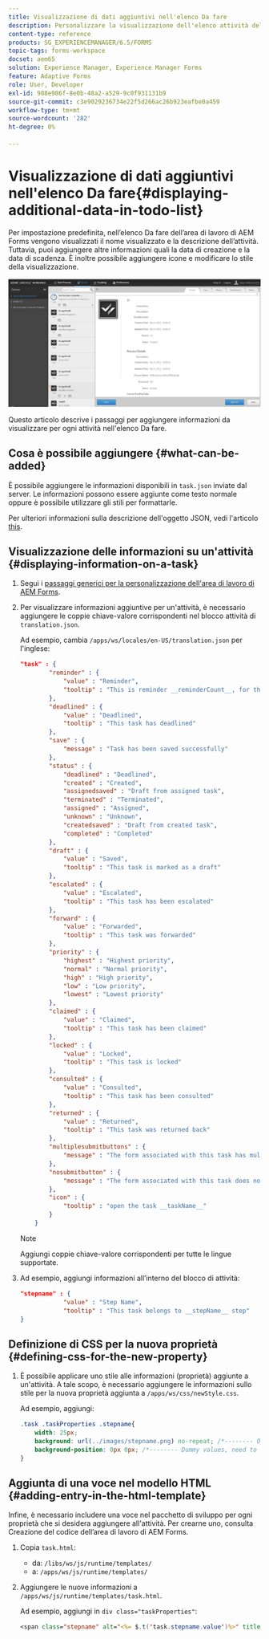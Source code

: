 ```yaml
---
title: Visualizzazione di dati aggiuntivi nell'elenco Da fare
description: Personalizzare la visualizzazione dell'elenco attività dell'area di lavoro AEM Forms LiveCycle per visualizzare ulteriori informazioni oltre a quelle predefinite.
content-type: reference
products: SG_EXPERIENCEMANAGER/6.5/FORMS
topic-tags: forms-workspace
docset: aem65
solution: Experience Manager, Experience Manager Forms
feature: Adaptive Forms
role: User, Developer
exl-id: 988e986f-8e0b-48a2-a529-9c0f931131b9
source-git-commit: c3e9029236734e22f5d266ac26b923eafbe0a459
workflow-type: tm+mt
source-wordcount: '282'
ht-degree: 0%

---
```


# Visualizzazione di dati aggiuntivi nell&#39;elenco Da fare{#displaying-additional-data-in-todo-list}

Per impostazione predefinita, nell’elenco Da fare dell’area di lavoro di AEM Forms vengono visualizzati il nome visualizzato e la descrizione dell’attività. Tuttavia, puoi aggiungere altre informazioni quali la data di creazione e la data di scadenza. È inoltre possibile aggiungere icone e modificare lo stile della visualizzazione.

![Scheda Da fare di HTML Workspace con la configurazione predefinita](assets/html-todo-list.png)

Questo articolo descrive i passaggi per aggiungere informazioni da visualizzare per ogni attività nell&#39;elenco Da fare.

## Cosa è possibile aggiungere {#what-can-be-added}

È possibile aggiungere le informazioni disponibili in `task.json` inviate dal server. Le informazioni possono essere aggiunte come testo normale oppure è possibile utilizzare gli stili per formattarle.

Per ulteriori informazioni sulla descrizione dell&#39;oggetto JSON, vedi l&#39;articolo [this](/help/forms/using/html-workspace-json-object-description.md).

## Visualizzazione delle informazioni su un&#39;attività {#displaying-information-on-a-task}

1. Segui i [passaggi generici per la personalizzazione dell&#39;area di lavoro di AEM Forms](../../forms/using/generic-steps-html-workspace-customization.md).
1. Per visualizzare informazioni aggiuntive per un&#39;attività, è necessario aggiungere le coppie chiave-valore corrispondenti nel blocco attività di `translation.json`.

   Ad esempio, cambia `/apps/ws/locales/en-US/translation.json` per l&#39;inglese:

   ```json
   "task" : {
           "reminder" : {
               "value" : "Reminder",
               "tooltip" : "This is reminder __reminderCount__, for this task."
           },
           "deadlined" : {
               "value" : "Deadlined",
               "tooltip" : "This task has deadlined"
           },
           "save" : {
               "message" : "Task has been saved successfully"
           },
           "status" : {
               "deadlined" : "Deadlined",
               "created" : "Created",
               "assignedsaved" : "Draft from assigned task",
               "terminated" : "Terminated",
               "assigned" : "Assigned",
               "unknown" : "Unknown",
               "createdsaved" : "Draft from created task",
               "completed" : "Completed"
           },
           "draft" : {
               "value" : "Saved",
               "tooltip" : "This task is marked as a draft"
           },
           "escalated" : {
               "value" : "Escalated",
               "tooltip" : "This task has been escalated"
           },
           "forward" : {
               "value" : "Forwarded",
               "tooltip" : "This task was forwarded"
           },
           "priority" : {
               "highest" : "Highest priority",
               "normal" : "Normal priority",
               "high" : "High priority",
               "low" : "Low priority",
               "lowest" : "Lowest priority"
           },
           "claimed" : {
               "value" : "Claimed",
               "tooltip" : "This task has been claimed"
           },
           "locked" : {
               "value" : "Locked",
               "tooltip" : "This task is locked"
           },
           "consulted" : {
               "value" : "Consulted",
               "tooltip" : "This task has been consulted"
           },
           "returned" : {
               "value" : "Returned",
               "tooltip" : "This task was returned back"
           },
           "multiplesubmitbuttons" : {
               "message" : "The form associated with this task has multiple submit buttons so the Workspace Complete button will be disabled. Click the appropriate button on the form to submit it."
           },
           "nosubmitbutton" : {
               "message" : "The form associated with this task does not appear to have submit buttons. You may need to upgrade your Adobe Reader version to 9.1 or greater and enable the Reader Submit option in your process."
           },
           "icon" : {
               "tooltip" : "open the task __taskName__"
           }
       }
   ```

   >[!NOTE]
   >
   >Aggiungi coppie chiave-valore corrispondenti per tutte le lingue supportate.

1. Ad esempio, aggiungi informazioni all’interno del blocco di attività:

   ```json
   "stepname" : {
               "value" : "Step Name",
               "tooltip" : "This task belongs to __stepName__ step"
   }
   ```

## Definizione di CSS per la nuova proprietà {#defining-css-for-the-new-property}

1. È possibile applicare uno stile alle informazioni (proprietà) aggiunte a un&#39;attività. A tale scopo, è necessario aggiungere le informazioni sullo stile per la nuova proprietà aggiunta a `/apps/ws/css/newStyle.css`.

   Ad esempio, aggiungi:

   ```css
   .task .taskProperties .stepname{
       width: 25px;
       background: url(../images/stepname.png) no-repeat; /*-------- Or just reuse background image / image-sprite defined .task .taskProperties span of style.css---------------------*/
       background-position: 0px 0px; /*-------- Dummy values, need to be configured as per user background image / image-sprite ---------------------*/
   }
   ```

## Aggiunta di una voce nel modello HTML {#adding-entry-in-the-html-template}

Infine, è necessario includere una voce nel pacchetto di sviluppo per ogni proprietà che si desidera aggiungere all&#39;attività. Per crearne uno, consulta Creazione del codice dell’area di lavoro di AEM Forms.

1. Copia `task.html`:

   * da: `/libs/ws/js/runtime/templates/`
   * a: `/apps/ws/js/runtime/templates/`

1. Aggiungere le nuove informazioni a `/apps/ws/js/runtime/templates/task.html`.

   Ad esempio, aggiungi in `div class="taskProperties"`:

   ```jsp
   <span class="stepname" alt="<%= $.t('task.stepname.value')%>" title = '<%= $.t("task.stepname.tooltip",{stepName:stepName})%>'/>
   ```

